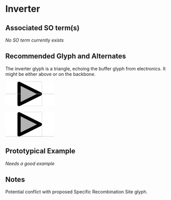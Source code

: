 # Inverter

## Associated SO term(s)
*No SO term currently exists*

## Recommended Glyph and Alternates
The inverter glyph is a triangle, echoing the buffer glyph from electronics.  It might be either above or on the backbone.

![glyph specification](inverter-specification.png)

![glyph specification](inverter-specification-above.png)

## Prototypical Example

*Needs a good example*

## Notes
Potential conflict with proposed Specific Recombination Site glyph.